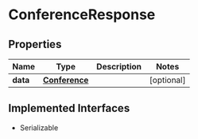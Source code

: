 

# ConferenceResponse

## Properties

Name | Type | Description | Notes
------------ | ------------- | ------------- | -------------
**data** | [**Conference**](Conference.md) |  |  [optional]


## Implemented Interfaces

* Serializable


